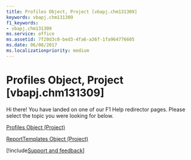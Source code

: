```yaml
---
title: Profiles Object, Project [vbapj.chm131309]
keywords: vbapj.chm131309
f1_keywords:
- vbapj.chm131309
ms.service: office
ms.assetid: 7f20d3c0-bed3-4fa6-a36f-1fa964776605
ms.date: 06/08/2017
ms.localizationpriority: medium
---
```



# Profiles Object, Project [vbapj.chm131309]

Hi there! You have landed on one of our F1 Help redirector pages. Please select the topic you were looking for below.

[Profiles Object (Project)](https://msdn.microsoft.com/library/0e25c828-6482-4d68-f482-ae72c919f338%28Office.15%29.aspx)

[ReportTemplates Object (Project)](https://msdn.microsoft.com/library/01928892-d57c-8344-05db-d95008b4ba74%28Office.15%29.aspx)

[!include[Support and feedback](~/includes/feedback-boilerplate.md)]